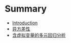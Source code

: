 # Summary

* [Introduction](README.md)
* [异方差性](异方差性/yi-fang-cha-xing.md)
* [含虚拟变量的多元回归分析](含虚拟变量的多元回归分析/han-xu-ni-bian-liang-de-duo-yuan-hui-gui-fen-xi.md)



